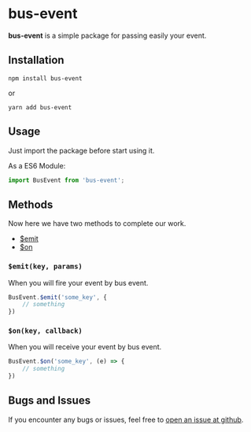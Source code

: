 # bus-event

**bus-event** is a simple package for passing easily your event.

## Installation

```
npm install bus-event
```

or

```
yarn add bus-event
```

## Usage

Just import the package before start using it.

As a ES6 Module:

```javascript
import BusEvent from 'bus-event';
```
## Methods

Now here we have two methods to complete our work.

* [$emit](#emit)
* [$on](#on)

### `$emit(key, params)`

When you will fire your event by bus event.

```javascript
BusEvent.$emit('some_key', {
    // something 
})
```

### `$on(key, callback)`
When you will receive your event by bus event.

```javascript
BusEvent.$on('some_key', (e) => {
    // something
})
```

## Bugs and Issues

If you encounter any bugs or issues, feel free to [open an issue at
github](https://github.com/hashemirafsan/bus-event/issues).